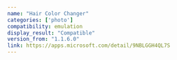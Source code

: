```yaml
---
name: "Hair Color Changer"
categories: ['photo']
compatibility: emulation
display_result: "Compatible"
version_from: "1.1.6.0"
link: https://apps.microsoft.com/detail/9NBLGGH4QL7S
---
```

